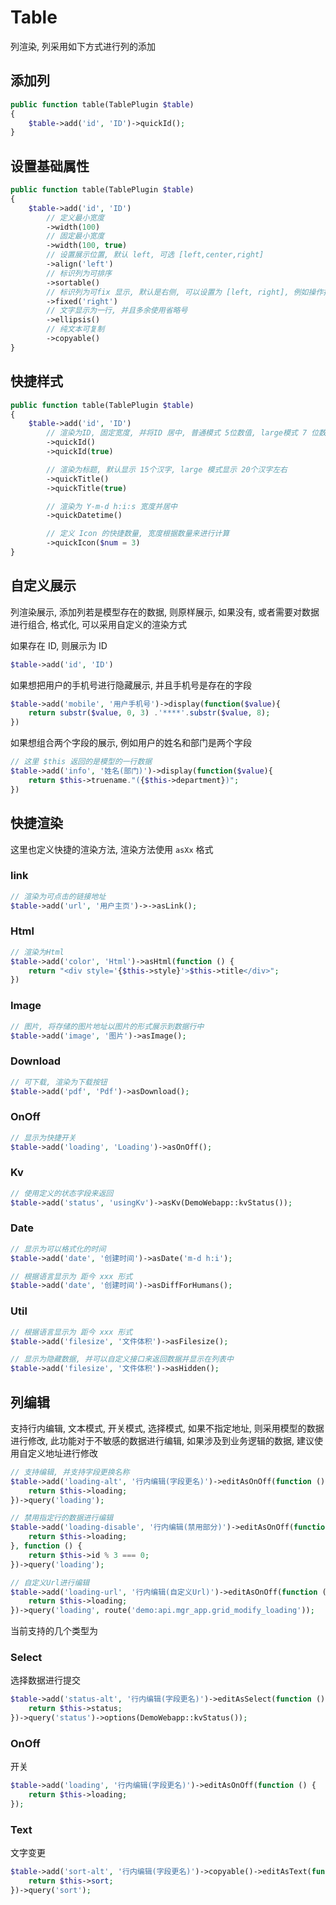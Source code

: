 # Table

列渲染, 列采用如下方式进行列的添加

## 添加列

```php
public function table(TablePlugin $table)
{
    $table->add('id', 'ID')->quickId();
}
```

## 设置基础属性

```php
public function table(TablePlugin $table)
{
    $table->add('id', 'ID')
        // 定义最小宽度
        ->width(100)
        // 固定最小宽度
        ->width(100, true)
        // 设置展示位置, 默认 left, 可选 [left,center,right]
        ->align('left')
        // 标识列为可排序
        ->sortable()
        // 标识列为可fix 显示, 默认是右侧, 可以设置为 [left, right], 例如操作按钮可固定在右侧展示
        ->fixed('right')
        // 文字显示为一行, 并且多余使用省略号
        ->ellipsis()
        // 纯文本可复制
        ->copyable()
}
```

## 快捷样式

```php
public function table(TablePlugin $table)
{
    $table->add('id', 'ID')
        // 渲染为ID, 固定宽度, 并将ID 居中, 普通模式 5位数值, large模式 7 位数字
        ->quickId()
        ->quickId(true)

        // 渲染为标题, 默认显示 15个汉字, large 模式显示 20个汉字左右
        ->quickTitle()
        ->quickTitle(true)

        // 渲染为 Y-m-d h:i:s 宽度并居中
        ->quickDatetime()

        // 定义 Icon 的快捷数量, 宽度根据数量来进行计算
        ->quickIcon($num = 3)
}
```

## 自定义展示

列渲染展示, 添加列若是模型存在的数据, 则原样展示, 如果没有, 或者需要对数据进行组合, 格式化, 可以采用自定义的渲染方式

如果存在 ID, 则展示为 ID

```php
$table->add('id', 'ID')
```

如果想把用户的手机号进行隐藏展示, 并且手机号是存在的字段

```php
$table->add('mobile', '用户手机号')->display(function($value){
    return substr($value, 0, 3) .'****'.substr($value, 8);
})
```

如果想组合两个字段的展示, 例如用户的姓名和部门是两个字段

```php
// 这里 $this 返回的是模型的一行数据
$table->add('info', '姓名(部门)')->display(function($value){
    return $this->truename."({$this->department})";
})
```

## 快捷渲染

这里也定义快捷的渲染方法, 渲染方法使用 `asXx` 格式

### link

```php
// 渲染为可点击的链接地址
$table->add('url', '用户主页')->->asLink();
```

### Html

```php
// 渲染为Html
$table->add('color', 'Html')->asHtml(function () {
    return "<div style='{$this->style}'>$this->title</div>";
})
```

### Image

```php
// 图片, 将存储的图片地址以图片的形式展示到数据行中
$table->add('image', '图片')->asImage();
```

### Download

```php
// 可下载, 渲染为下载按钮
$table->add('pdf', 'Pdf')->asDownload();
```

### OnOff

```php
// 显示为快捷开关
$table->add('loading', 'Loading')->asOnOff();
```

### Kv

```php
// 使用定义的状态字段来返回
$table->add('status', 'usingKv')->asKv(DemoWebapp::kvStatus());
```

### Date

```php
// 显示为可以格式化的时间
$table->add('date', '创建时间')->asDate('m-d h:i');

// 根据语言显示为 距今 xxx 形式
$table->add('date', '创建时间')->asDiffForHumans();
```

### Util

```php
// 根据语言显示为 距今 xxx 形式
$table->add('filesize', '文件体积')->asFilesize();

// 显示为隐藏数据, 并可以自定义接口来返回数据并显示在列表中
$table->add('filesize', '文件体积')->asHidden();
```

## 列编辑

支持行内编辑, 文本模式, 开关模式, 选择模式, 如果不指定地址, 则采用模型的数据进行修改, 此功能对于不敏感的数据进行编辑, 如果涉及到业务逻辑的数据, 建议使用自定义地址进行修改

```php
// 支持编辑, 并支持字段更换名称
$table->add('loading-alt', '行内编辑(字段更名)')->editAsOnOff(function () {
    return $this->loading;
})->query('loading');

// 禁用指定行的数据进行编辑
$table->add('loading-disable', '行内编辑(禁用部分)')->editAsOnOff(function () {
    return $this->loading;
}, function () {
    return $this->id % 3 === 0;
})->query('loading');

// 自定义Url进行编辑
$table->add('loading-url', '行内编辑(自定义Url)')->editAsOnOff(function () {
    return $this->loading;
})->query('loading', route('demo:api.mgr_app.grid_modify_loading'));
```

当前支持的几个类型为

### Select

选择数据进行提交

```php
$table->add('status-alt', '行内编辑(字段更名)')->editAsSelect(function () {
    return $this->status;
})->query('status')->options(DemoWebapp::kvStatus());
```

### OnOff

开关

```php
$table->add('loading', '行内编辑(字段更名)')->editAsOnOff(function () {
    return $this->loading;
});
```

### Text

文字变更

```php
$table->add('sort-alt', '行内编辑(字段更名)')->copyable()->editAsText(function () {
    return $this->sort;
})->query('sort');
```
